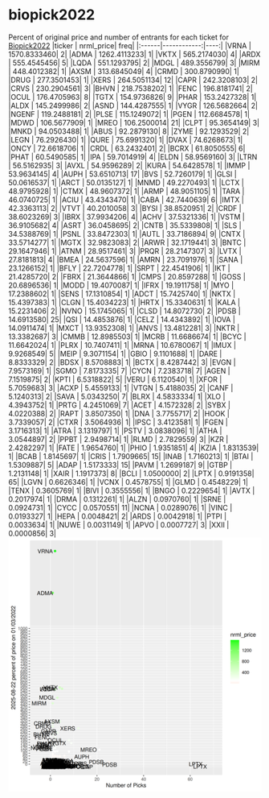 # biopick2022
Percent of original price and number of entrants for each ticket for [Biopick2022](https://twitter.com/hashtag/Biopick2022)
|ticker |   nrml_price| freq|
|:------|------------:|----:|
|VRNA   | 1570.8333460|    2|
|ADMA   | 1262.4113233|    1|
|VKTX   |  565.2174030|    4|
|ARDX   |  555.4545456|    5|
|LQDA   |  551.1293795|    2|
|MDGL   |  489.3556799|    3|
|MIRM   |  448.4012382|    1|
|AXSM   |  313.6845049|    4|
|CRMD   |  300.8790990|    1|
|DRUG   |  277.3501453|    1|
|XERS   |  264.5051134|   12|
|CAPR   |  242.3208103|    2|
|CRVS   |  230.2904561|    3|
|BHVN   |  218.7538202|    1|
|FENC   |  196.8181741|    2|
|OCUL   |  176.4705963|    8|
|TGTX   |  154.9736826|    9|
|PHAR   |  153.2427328|    1|
|ALDX   |  145.2499986|    2|
|ASND   |  144.4287555|    1|
|VYGR   |  126.5682664|    2|
|NGENF  |  119.2488181|    2|
|PLSE   |  115.1249072|    1|
|PGEN   |  112.6684578|    1|
|MDWD   |  106.5677909|    1|
|MREO   |  106.2500014|   21|
|CLPT   |   95.3654149|    3|
|MNKD   |   94.0503488|    1|
|ABUS   |   92.2879130|    8|
|ZYME   |   92.1293529|    2|
|LEGN   |   76.2926430|    1|
|QURE   |   75.6991320|    1|
|DVAX   |   74.6268673|    1|
|ONCY   |   72.6618706|    1|
|CRDL   |   63.2432401|    2|
|BCRX   |   61.8050555|    6|
|PHAT   |   60.5490585|    1|
|IPA    |   59.7014919|    4|
|ELDN   |   58.9569160|    3|
|LTRN   |   56.5162935|    3|
|AVXL   |   54.9596289|    2|
|KURA   |   54.6428578|    1|
|IMMP   |   53.9634145|    4|
|AUPH   |   53.6510713|   17|
|BVS    |   52.7260179|    1|
|GLSI   |   50.0616537|    1|
|ARCT   |   50.0135127|    1|
|MNMD   |   49.2270493|    1|
|LCTX   |   48.9795928|    1|
|CTMX   |   48.9607372|    1|
|ARMP   |   48.9051105|    1|
|TARA   |   46.0740725|    1|
|ACIU   |   43.4343470|    1|
|CABA   |   42.7440639|    6|
|IMTX   |   42.3363113|    2|
|VTVT   |   40.2010058|    3|
|BYSI   |   38.8520951|    2|
|CRDF   |   38.6023269|    3|
|IBRX   |   37.9934206|    4|
|ACHV   |   37.5321336|    1|
|VSTM   |   36.9105682|    4|
|ASRT   |   36.0458695|    2|
|CNTB   |   35.5339808|    1|
|SLS    |   34.5388769|    1|
|PSNL   |   33.8472303|    1|
|AUTL   |   33.7186894|    9|
|CNTX   |   33.5714277|    1|
|MGTX   |   32.9823083|    2|
|ARWR   |   32.1719441|    3|
|BNTC   |   29.1647946|    1|
|ATNM   |   28.9517461|    3|
|PRQR   |   28.2147307|    3|
|LVTX   |   27.8181813|    4|
|BMEA   |   24.5637596|    1|
|AMRN   |   23.7091976|    1|
|SANA   |   23.1266152|    1|
|BFLY   |   22.7204778|    1|
|SRPT   |   22.4541906|    1|
|IKT    |   21.4285720|    2|
|FBRX   |   21.3644866|    1|
|CMPS   |   20.8597288|    1|
|GOSS   |   20.6896536|    1|
|MODD   |   19.4070087|    1|
|IFRX   |   19.1911758|    1|
|MYO    |   17.2388602|    1|
|SENS   |   17.1310854|    1|
|ADCT   |   15.7425740|    1|
|NKTX   |   15.4397383|    1|
|CLGN   |   15.4034223|    1|
|HRTX   |   15.3340631|    1|
|KALA   |   15.2231406|    2|
|NVNO   |   15.1745065|    1|
|CLSD   |   14.8072730|    2|
|PDSB   |   14.6913580|   25|
|QSI    |   14.4853876|    1|
|CELZ   |   14.4343892|    1|
|IOVA   |   14.0911474|    1|
|MXCT   |   13.9352308|    1|
|ANVS   |   13.4812281|    3|
|NKTR   |   13.3382687|    3|
|CMMB   |   12.8985503|    1|
|MCRB   |   11.6686674|    1|
|BCYC   |   11.6642024|    1|
|PLRX   |   10.7407411|    1|
|MRNA   |   10.6780067|    1|
|IMUX   |    9.9268549|    5|
|MEIP   |    9.3071154|    1|
|GBIO   |    9.1101688|    1|
|DARE   |    8.8333329|    2|
|BDSX   |    8.5708883|    1|
|BCTX   |    8.4287442|    3|
|EVGN   |    7.9573169|    1|
|SGMO   |    7.8173335|    7|
|CYCN   |    7.2383718|    7|
|AGEN   |    7.1519875|    2|
|KPTI   |    6.5318822|    5|
|VERU   |    6.1120540|    1|
|XFOR   |    5.7059683|    3|
|ACXP   |    5.4559133|    1|
|VTGN   |    5.4188035|    2|
|CANF   |    5.1240313|    2|
|SAVA   |    5.0343250|    7|
|BLRX   |    4.5833334|    1|
|XLO    |    4.3943752|    1|
|PRTG   |    4.2451069|    7|
|ACET   |    4.1572328|    2|
|SYBX   |    4.0220388|    2|
|RAPT   |    3.8507350|    1|
|DNA    |    3.7755717|    2|
|HOOK   |    3.7339057|    2|
|CTXR   |    3.5064936|    1|
|IPSC   |    3.4123581|    1|
|FGEN   |    3.1716313|    1|
|ATRA   |    3.1319797|    1|
|PSTV   |    3.0838096|    1|
|ATHA   |    3.0544897|    2|
|PPBT   |    2.9498714|    1|
|RLMD   |    2.7829559|    3|
|KZR    |    2.4282297|    1|
|FATE   |    1.9654760|    1|
|PHIO   |    1.9351851|    4|
|KZIA   |    1.8313539|    1|
|BCAB   |    1.8145697|    1|
|CRIS   |    1.7909665|   15|
|INAB   |    1.7160213|    1|
|BTAI   |    1.5309887|    5|
|ADAP   |    1.5173333|   15|
|PAVM   |    1.2699187|    9|
|GTBP   |    1.2131148|    1|
|XAIR   |    1.1917373|    8|
|BCLI   |    1.0500000|    2|
|LPTX   |    0.9191358|   65|
|LGVN   |    0.6626346|    1|
|VCNX   |    0.4578755|    1|
|GLMD   |    0.4548229|    1|
|TENX   |    0.3605769|    1|
|BIVI   |    0.3555556|    1|
|BNGO   |    0.2229654|    1|
|AVTX   |    0.2017974|    1|
|DRMA   |    0.1312261|    1|
|ALZN   |    0.0970760|    1|
|SRNE   |    0.0924731|    1|
|CYCC   |    0.0570551|   11|
|NCNA   |    0.0289076|    1|
|VINC   |    0.0193327|    1|
|HEPA   |    0.0048421|    2|
|ARDS   |    0.0042918|    1|
|PTPI   |    0.0033634|    1|
|NUWE   |    0.0031149|    1|
|APVO   |    0.0007727|    3|
|XXII   |    0.0000856|    3|
![retvspicks](biopicks.png?raw=true)
